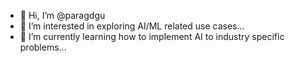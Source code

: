 - 👋 Hi, I’m @paragdgu
- 👀 I’m interested in exploring AI/ML related use cases...
- 🌱 I’m currently learning how to implement AI to industry specific problems...

<!---
paragdgu/paragdgu is a ✨ special ✨ repository because its `README.md` (this file) appears on your GitHub profile.
You can click the Preview link to take a look at your changes.
--->
